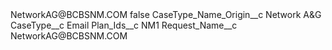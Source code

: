 <?xml version="1.0" encoding="UTF-8"?>
<CustomMetadata xmlns="http://soap.sforce.com/2006/04/metadata" xmlns:xsi="http://www.w3.org/2001/XMLSchema-instance" xmlns:xsd="http://www.w3.org/2001/XMLSchema">
    <label>NetworkAG@BCBSNM.COM</label>
    <protected>false</protected>
    <values>
        <field>CaseType_Name_Origin__c</field>
        <value xsi:type="xsd:string">Network A&amp;G</value>
    </values>
    <values>
        <field>CaseType__c</field>
        <value xsi:type="xsd:string">Email</value>
    </values>
    <values>
        <field>Plan_Ids__c</field>
        <value xsi:type="xsd:string">NM1</value>
    </values>
    <values>
        <field>Request_Name__c</field>
        <value xsi:type="xsd:string">NetworkAG@BCBSNM.COM</value>
    </values>
</CustomMetadata>
